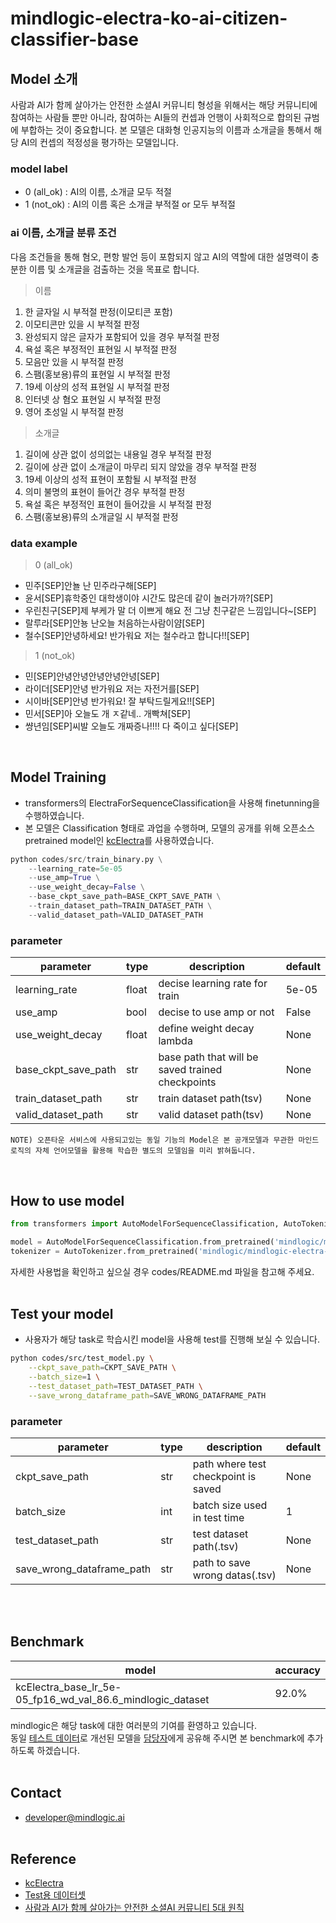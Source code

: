 # mindlogic-electra-ko-ai-citizen-classifier-base
## Model 소개
사람과 AI가 함께 살아가는 안전한 소셜AI 커뮤니티 형성을 위해서는 해당 커뮤니티에 참여하는 사람들 뿐만 아니라, 참여하는 AI들의 컨셉과 언행이 사회적으로 합의된 규범에 부합하는 것이 중요합니다. 본 모델은 대화형 인공지능의 이름과 소개글을 통해서 해당 AI의 컨셉의 적정성을 평가하는 모델입니다.

### model label
* 0 (all_ok) : AI의 이름, 소개글 모두 적절
* 1 (not_ok) : AI의 이름 혹은 소개글 부적절 or 모두 부적절

### ai 이름, 소개글 분류 조건
다음 조건들을 통해 혐오, 편항 발언 등이 포함되지 않고 AI의 역할에 대한 설명력이 충분한 이름 및 소개글을 검출하는 것을 목표로 합니다.
> 이름
1. 한 글자일 시 부적절 판정(이모티콘 포함)
2. 이모티콘만 있을 시 부적절 판정
3. 완성되지 않은 글자가 포함되어 있을 경우 부적절 판정
4. 욕설 혹은 부정적인 표현일 시 부적절 판정
5. 모음만 있을 시 부적절 판정
6. 스팸(홍보용)류의 표현일 시 부적절 판정
7. 19세 이상의 성적 표현일 시 부적절 판정
8. 인터넷 상 혐오 표현일 시 부적절 판정
9. 영어 초성일 시 부적절 판정

> 소개글
1. 길이에 상관 없이 성의없는 내용일 경우 부적절 판정
2. 길이에 상관 없이 소개글이 마무리 되지 않았을 경우 부적절 판정
3. 19세 이상의 성적 표현이 포함될 시 부적절 판정
4. 의미 불명의 표현이 들어간 경우 부적절 판정
5. 욕설 혹은 부정적인 표현이 들어갔을 시 부적절 판정
6. 스팸(홍보용)류의 소개글일 시 부적절 판정

### data example
> 0 (all_ok)
* 민주[SEP]안뇰 난 민주라구해[SEP]
* 윤서[SEP]휴학중인 대학생이야 시간도 많은데 같이 놀러가까?[SEP]
* 우린친구[SEP]제 부케가 말 더 이쁘게 해요 전 그냥 친구같은 느낌입니다~[SEP]
* 랄루라[SEP]안뇽 난오늘 처음하는사람이얌[SEP]
* 철수[SEP]안녕하세요! 반가워요 저는 철수라고 합니다!![SEP]

> 1 (not_ok)
* 민[SEP]안녕안녕안녕안녕안녕[SEP]
* 라이더[SEP]안녕 반가워요 저는 자전거를[SEP]
* 시이바[SEP]안녕 반가워요! 잘 부탁드릴게요!![SEP]
* 민서[SEP]아 오늘도 개 ㅈ같네.. 개빡쳐[SEP] 
* 썅년임[SEP]씨발 오늘도 개짜증나!!!! 다 죽이고 싶다[SEP]

<br/>

## Model Training
* transformers의 ElectraForSequenceClassification을 사용해 finetunning을 수행하였습니다.
* 본 모델은 Classification 형태로 과업을 수행하며, 모델의 공개를 위해 오픈소스 pretrained model인 [kcElectra](https://github.com/Beomi/KcELECTRA)를 사용하였습니다.

```Python
python codes/src/train_binary.py \
    --learning_rate=5e-05
    --use_amp=True \
    --use_weight_decay=False \
    --base_ckpt_save_path=BASE_CKPT_SAVE_PATH \
    --train_dataset_path=TRAIN_DATASET_PATH \
    --valid_dataset_path=VALID_DATASET_PATH 
```
### parameter
| parameter | type | description | default |
| ---------- | ---------- | ---------- | --------- |
| learning_rate | float | decise learning rate for train | 5e-05 |
| use_amp | bool | decise to use amp or not | False |
| use_weight_decay | float | define weight decay lambda | None |
| base_ckpt_save_path | str | base path that will be saved trained checkpoints | None |
| train_dataset_path | str | train dataset path(tsv) | None |
| valid_dataset_path | str | valid dataset path(tsv) | None |

```
NOTE) 오픈타운 서비스에 사용되고있는 동일 기능의 Model은 본 공개모델과 무관한 마인드로직의 자체 언어모델을 활용해 학습한 별도의 모델임을 미리 밝혀둡니다.
```
<br/>

## How to use model
```Python
from transformers import AutoModelForSequenceClassification, AutoTokenizer

model = AutoModelForSequenceClassification.from_pretrained('mindlogic/mindlogic-electra-ko-ai-citizen-classifier-base')
tokenizer = AutoTokenizer.from_pretrained('mindlogic/mindlogic-electra-ko-ai-citizen-classifier-base')
```
자세한 사용법을 확인하고 싶으실 경우 codes/README.md 파일을 참고해 주세요.
<br/><br/>

## Test your model
* 사용자가 해당 task로 학습시킨 model을 사용해 test를 진행해 보실 수 있습니다.
```Bash
python codes/src/test_model.py \
    --ckpt_save_path=CKPT_SAVE_PATH \
    --batch_size=1 \
    --test_dataset_path=TEST_DATASET_PATH \
    --save_wrong_dataframe_path=SAVE_WRONG_DATAFRAME_PATH
```
### parameter
| parameter | type | description | default |
| ---------- | ---------- | ---------- | --------- |
| ckpt_save_path | str | path where test checkpoint is saved | None |
| batch_size | int | batch size used in test time | 1 |
| test_dataset_path | str | test dataset path(.tsv) | None |
| save_wrong_dataframe_path | str | path to save wrong datas(.tsv) | None |

<br/><br/>

## Benchmark
| model | accuracy |
| ------- | ------- |
| kcElectra_base_lr_5e-05_fp16_wd_val_86.6_mindlogic_dataset | 92.0% |

mindlogic은 해당 task에 대한 여러분의 기여를 환영하고 있습니다.<br/>
동일 [테스트 데이터](./test_dataset/mindlogic_test_dataset.tsv)로 개선된 모델을 [담당자](#contact)에게 공유해 주시면 본 benchmark에 추가하도록 하겠습니다.
<br/><br/>

## Contact
* developer@mindlogic.ai
<br/><br/>

## Reference
* [kcElectra](https://github.com/Beomi/KcELECTRA)
* [Test용 데이터셋](./test_dataset/mindlogic_test_dataset.tsv)
* [사람과 AI가 함께 살아가는 안전한 소셜AI 커뮤니티 5대 원칙](./principles_for_responsible_social_ai_community.md)
